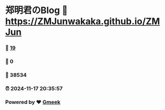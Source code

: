 # 郑明君のBlog :link: https://ZMJunwakaka.github.io/ZMJun 
### :page_facing_up: [19](https://ZMJunwakaka.github.io/ZMJun/tag.html) 
### :speech_balloon: 0 
### :hibiscus: 38534 
### :alarm_clock: 2024-11-17 20:35:57 
### Powered by :heart: [Gmeek](https://github.com/Meekdai/Gmeek)
